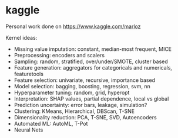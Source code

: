 # kaggle
Personal work done on https://www.kaggle.com/marloz

Kernel ideas:
* Missing value imputation: constant, median-most frequent, MICE
* Preprocessing: encoders and scalers
* Sampling: random, stratified, over/under/SMOTE, cluster based
* Feature generation: aggregators for categoricals and numericals, featuretools 
* Feature selection: univariate, recursive, importance based
* Model selection: bagging, boosting, regression, svm, nn
* Hyperparameter tuning: random, grid, hyperopt
* Interpretation: SHAP values, partial dependence, local vs global
* Prediction uncertainty: error bars, leakage, simulation?
* Clustering: KMeans, Hierarchical, DBScan, T-SNE
* Dimensionality reduction: PCA, T-SNE, SVD, Autoencoders
* Automated ML: AutoML, T-Pot
* Neural Nets

